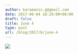 ```yaml
---
author: karamanis.g@gmail.com
date: 2017-06-04 18:29:00+00:00
draft: false
title: June 4
type: post
url: /blog/2017/6/june-4
---
```


![](/images/2017-06-04-20176june-4/image-asset.jpeg)

